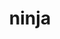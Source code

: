 ---
title: "ninja"
layout: cache
categories: [package, v0.18.1]
meta: {"versions": ["1.10.2"], "compilers": ["gcc@=7.3.1", "gcc@=7.5.0", "gcc@=8.4.0"], "oss": ["amzn2", "ubuntu18.04"], "platforms": ["linux"], "targets": ["aarch64", "graviton2", "x86_64", "x86_64_v3", "x86_64_v4"], "stacks": ["aws-ahug", "aws-ahug-aarch64", "aws-isc", "aws-isc-aarch64", "data-vis-sdk", "e4s", "radiuss", "root", "tutorial"], "num_specs": 9, "num_specs_by_stack": {"root": 9, "data-vis-sdk": 1, "aws-ahug-aarch64": 2, "aws-isc-aarch64": 2, "e4s": 2, "aws-ahug": 2, "aws-isc": 2, "tutorial": 2, "radiuss": 1}}
spec_details: [{"hash": "67vuz2awxx5m74ya77gst4pdkoata55r", "compiler": "gcc@=7.5.0", "versions": ["1.10.2"], "os": "ubuntu18.04", "platform": "linux", "target": "x86_64", "variants": [], "stacks": ["root", "data-vis-sdk"], "size": "-", "tarball": "https://binaries.spack.io/releases/v0.18.1/build_cache/linux-ubuntu18.04-x86_64/gcc-7.5.0/ninja-1.10.2/linux-ubuntu18.04-x86_64-gcc-7.5.0-ninja-1.10.2-67vuz2awxx5m74ya77gst4pdkoata55r.spack"}, {"hash": "6ux7eglzfx7xkh4pfydhydcl7geyo4uc", "compiler": "gcc@=7.3.1", "versions": ["1.10.2"], "os": "amzn2", "platform": "linux", "target": "graviton2", "variants": [], "stacks": ["aws-ahug-aarch64", "root", "aws-isc-aarch64"], "size": "-", "tarball": "https://binaries.spack.io/releases/v0.18.1/build_cache/linux-amzn2-graviton2/gcc-7.3.1/ninja-1.10.2/linux-amzn2-graviton2-gcc-7.3.1-ninja-1.10.2-6ux7eglzfx7xkh4pfydhydcl7geyo4uc.spack"}, {"hash": "mxxyuwdv2mymnn467khmrdmngr4scgzi", "compiler": "gcc@=7.5.0", "versions": ["1.10.2"], "os": "ubuntu18.04", "platform": "linux", "target": "x86_64", "variants": [], "stacks": ["e4s", "root"], "size": "-", "tarball": "https://binaries.spack.io/releases/v0.18.1/build_cache/linux-ubuntu18.04-x86_64/gcc-7.5.0/ninja-1.10.2/linux-ubuntu18.04-x86_64-gcc-7.5.0-ninja-1.10.2-mxxyuwdv2mymnn467khmrdmngr4scgzi.spack"}, {"hash": "l5rvci6qizv7d4ps77k5z4dshnt6nq2z", "compiler": "gcc@=7.5.0", "versions": ["1.10.2"], "os": "ubuntu18.04", "platform": "linux", "target": "x86_64", "variants": [], "stacks": ["e4s", "root"], "size": "-", "tarball": "https://binaries.spack.io/releases/v0.18.1/build_cache/linux-ubuntu18.04-x86_64/gcc-7.5.0/ninja-1.10.2/linux-ubuntu18.04-x86_64-gcc-7.5.0-ninja-1.10.2-l5rvci6qizv7d4ps77k5z4dshnt6nq2z.spack"}, {"hash": "byautt6toh7j4qvaegkwd4xd7yye3jtf", "compiler": "gcc@=7.3.1", "versions": ["1.10.2"], "os": "amzn2", "platform": "linux", "target": "x86_64_v4", "variants": [], "stacks": ["aws-ahug", "root", "aws-isc"], "size": "-", "tarball": "https://binaries.spack.io/releases/v0.18.1/build_cache/linux-amzn2-x86_64_v4/gcc-7.3.1/ninja-1.10.2/linux-amzn2-x86_64_v4-gcc-7.3.1-ninja-1.10.2-byautt6toh7j4qvaegkwd4xd7yye3jtf.spack"}, {"hash": "fqjkqrsjv6hmedy3kzaowqaysssflotp", "compiler": "gcc@=7.5.0", "versions": ["1.10.2"], "os": "ubuntu18.04", "platform": "linux", "target": "x86_64", "variants": [], "stacks": ["tutorial", "root", "radiuss"], "size": "-", "tarball": "https://binaries.spack.io/releases/v0.18.1/build_cache/linux-ubuntu18.04-x86_64/gcc-7.5.0/ninja-1.10.2/linux-ubuntu18.04-x86_64-gcc-7.5.0-ninja-1.10.2-fqjkqrsjv6hmedy3kzaowqaysssflotp.spack"}, {"hash": "zadfkzxfmhbr2tx6lh4ft6rn5pp6b7i4", "compiler": "gcc@=8.4.0", "versions": ["1.10.2"], "os": "ubuntu18.04", "platform": "linux", "target": "x86_64", "variants": [], "stacks": ["tutorial", "root"], "size": "-", "tarball": "https://binaries.spack.io/releases/v0.18.1/build_cache/linux-ubuntu18.04-x86_64/gcc-8.4.0/ninja-1.10.2/linux-ubuntu18.04-x86_64-gcc-8.4.0-ninja-1.10.2-zadfkzxfmhbr2tx6lh4ft6rn5pp6b7i4.spack"}, {"hash": "lfbqcqhlj3u37hn6d3lly5dvesxrjj5u", "compiler": "gcc@=7.3.1", "versions": ["1.10.2"], "os": "amzn2", "platform": "linux", "target": "aarch64", "variants": [], "stacks": ["aws-ahug-aarch64", "root", "aws-isc-aarch64"], "size": "-", "tarball": "https://binaries.spack.io/releases/v0.18.1/build_cache/linux-amzn2-aarch64/gcc-7.3.1/ninja-1.10.2/linux-amzn2-aarch64-gcc-7.3.1-ninja-1.10.2-lfbqcqhlj3u37hn6d3lly5dvesxrjj5u.spack"}, {"hash": "vjmq5inwnmwiehehv774adpcv4icgltv", "compiler": "gcc@=7.3.1", "versions": ["1.10.2"], "os": "amzn2", "platform": "linux", "target": "x86_64_v3", "variants": [], "stacks": ["aws-ahug", "root", "aws-isc"], "size": "-", "tarball": "https://binaries.spack.io/releases/v0.18.1/build_cache/linux-amzn2-x86_64_v3/gcc-7.3.1/ninja-1.10.2/linux-amzn2-x86_64_v3-gcc-7.3.1-ninja-1.10.2-vjmq5inwnmwiehehv774adpcv4icgltv.spack"}]
---